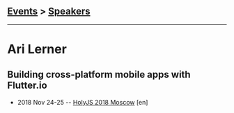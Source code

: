 ## [Events](../README.md) > [Speakers](../speakers.md)
---

# Ari Lerner

## Building cross-platform mobile apps with Flutter.io
- 2018 Nov 24-25 -- [HolyJS 2018 Moscow](https://www.youtube.com/watch?v=HRELNstRkKc) [en]   
